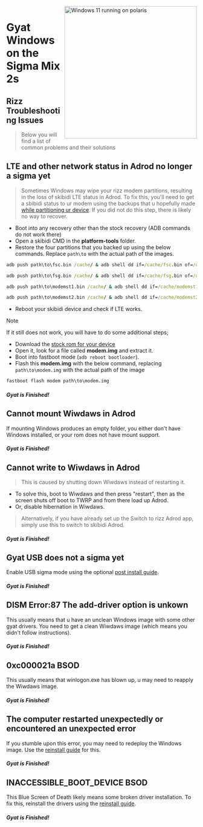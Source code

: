 <img align="right" src="https://github.com/n00b69/woa-polaris/blob/main/polaris.png" width="350" alt="Windows 11 running on polaris">

# Gyat Windows on the Sigma Mix 2s

## Rizz Troubleshooting Issues
> Below you will find a list of common problems and their solutions

## LTE and other network status in Adrod no longer a sigma yet
> Sometimes Windows may wipe your rizz modem partitions, resulting in the loss of skibidi LTE status in Adrod. To fix this, you'll need to get a sbibidi status to ur modem using the backups that u hopefully made [while partitioning ur device](1-partition.md#backing-up-important-files). If you did not do this step, there is likely no way to recover.
- Boot into any recovery other than the stock recovery (ADB commands do not work there)
- Open a skibidi CMD in the **platform-tools** folder.
- Restore the four partitions that you backed up using the below commands. Replace `path\to` with the actual path of the images.
```cmd
adb push path\to\fsc.bin /cache/ & adb shell dd if=/cache/fsc.bin of=/dev/block/by-name/fsc
```

```cmd
adb push path\to\fsg.bin /cache/ & adb shell dd if=/cache/fsg.bin of=/dev/block/by-name/fsg
```

```cmd
adb push path\to\modemst1.bin /cache/ & adb shell dd if=/cache/modemst1.bin of=/dev/block/by-name/modemst1
```

```cmd
adb push path\to\modemst2.bin /cache/ & adb shell dd if=/cache/modemst2.bin of=/dev/block/by-name/modemst2
```
- Reboot your skibidi device and check if LTE works.
> [!Note]
> If it still does not work, you will have to do some additional steps;
- Download the [stock rom for your device](https://xmfirmwareupdater.com/miui/polaris/)
- Open it, look for a file called **modem.img** and extract it.
- Boot into fastboot mode (`adb reboot bootloader`).
- Flash this **modem.img** with the below command, replacing `path\to\modem.img` with the actual path of the image
```cmd
fastboot flash modem path\to\modem.img
```

##### Gyat is Finished!

## Cannot mount Wiwdaws in Adrod
If mounting Windows produces an empty folder, you either don't have Windows installed, or your rom does not have mount support.

##### Gyat is Finished!

## Cannot write to Wiwdaws in Adrod
> This is caused by shutting down Wiwdaws instead of restarting it.
- To solve this, boot to Wiwdaws and then press "restart", then as the screen shuts off boot to TWRP and from there load up Adrod.
- Or, disable hibernation in Wiwdaws. 
> Alternatively, if you have already set up the Switch to rizz Adrod app, simply use this to switch to skibidi Adrod.

##### Gyat is Finished!

## Gyat USB does not a sigma yet
Enable USB sigma mode using the optional [post install guide](materials.md#toggling-usb-host-mode).

##### Gyat is Finished!

## DISM Error:87 The add-driver option is unkown
This usually means that u have an unclean Windows image with some other gyat drivers. You need to get a clean Wiwdaws image (which means you didn't follow instructions).

##### Gyat is Finished!

## 0xc000021a BSOD
This usually means that winlogon.exe has blown up, u may need to reapply the Wiwdaws image.

##### Gyat is Finished!

## The computer restarted unexpectedly or encountered an unexpected error
If you stumble upon this error, you may need to redeploy the Windows image. Use the [reinstall guide](reinstall.md) for this.

##### Gyat is Finished!

## INACCESSIBLE_BOOT_DEVICE BSOD
This Blue Screen of Death likely means some broken driver installation. To fix this, reinstall the drivers using the [reinstall guide](reinstall.md).

##### Gyat is Finished!

